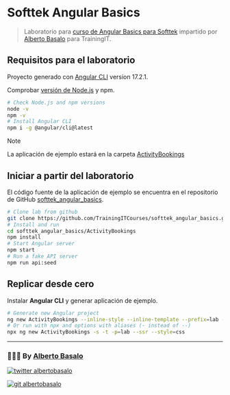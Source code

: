 # Softtek Angular Basics

> Laboratorio para [curso de Angular Basics para Softtek](https://cursos.trainingit.es/course/view.php?id=1452) impartido por [Alberto Basalo](https://albertobasalo.dev) para TrainingIT.

## Requisitos para el laboratorio

Proyecto generado con [Angular CLI](https://github.com/angular/angular-cli) version 17.2.1.

Comprobar [versión de Node.js](https://angular.io/guide/versions) y npm.

```bash
# Check Node.js and npm versions
node -v
npm -v
# Install Angular CLI
npm i -g @angular/cli@latest
```

> [!NOTE]
> La aplicación de ejemplo estará en la carpeta [ActivityBookings](./ActivityBookings)

## Iniciar a partir del laboratorio

El código fuente de la aplicación de ejemplo se encuentra en el repositorio de GitHub [softtek_angular_basics](https://github.com/TrainingITCourses/softtek_angular_basics).

```bash
# Clone lab from github
git clone https://github.com/TrainingITCourses/softtek_angular_basics.git
# Install and run
cd softtek_angular_basics/ActivityBookings
npm install
# Start Angular server
npm start
# Run a fake API server
npm run api:seed
```

## Replicar desde cero

Instalar **Angular CLI** y generar aplicación de ejemplo.

```bash
# Generate new Angular project
ng new ActivityBookings --inline-style --inline-template --prefix=lab --ssr --style=css
# Or run with npx and options with aliases (- instead of --)
npx ng new ActivityBookings -s -t -p=lab --ssr --style=css
```

---

<footer>
  <h3>🧑🏼‍💻 By <a href="https://albertobasalo.dev" target="blank">Alberto Basalo</a> </h3>
  <p>
    <a href="https://twitter.com/albertobasalo" target="blank">
      <img src="https://img.shields.io/twitter/follow/albertobasalo?logo=twitter&style=for-the-badge" alt="twitter albertobasalo" />
    </a>
  </p>
  <p>
    <a href="https://github.com/albertobasalo" target="blank">
      <img 
        src="https://img.shields.io/github/followers/albertobasalo?logo=github&label=profile albertobasalo&style=for-the-badge" alt="git albertobasalo" />
    </a>
  </p>
</footer>
